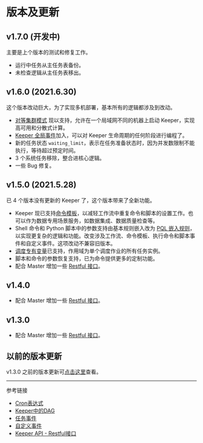 # 版本及更新

## v1.7.0 (开发中)

主要是上个版本的测试和修复工作。

* 运行中任务从主任务表备份。
* 未检查逻辑从主任务表移出。

## v1.6.0 (2021.6.30)

这个版本改动巨大，为了实现多机部署，基本所有的逻辑都涉及到改动。

* [对等集群模式](/keeper/cluster.md) 现以支持，允许在一个局域网不同的机器上启动 Keeper，实现高可用和分散式计算。
* [Keeper 全局事件](/keeper/global-event.md)加入，可以对 Keeper 生命周期的任何阶段进行编程了。
* 新的任务状态 `waiting_limit`，表示在任务准备状态时，因为并发数限制不能执行，等待超过预定时间。
* 3 个系统任务移除，整合进核心逻辑。
* 一些 Bug 修复。

## v1.5.0 (2021.5.28)

已 4 个版本没有更新的 Keeper 了，这个版本带来了全新功能。

* Keeper 现已支持[命令模板](/keeper/command-template.md)，以减轻工作流中重复命令和脚本的设置工作。也可以作为数据专用场景服务，如数据集成、数据质量检查等。
* Shell 命令和 Python 脚本中的参数支持由基本规则嵌入改为 [PQL 嵌入规则](/pql/embedded.md)，以实现更复杂的逻辑和功能。改变涉及工作流、命令模板、执行命令和脚本事件和自定义事件。这项改动不兼容旧版本。
* [调度专有变量](/keeper/job-variable.md)已支持，作用域为单个调度作业的所有任务实例。
* 脚本和命令的参数恢复支持，已为命令提供更多的定制功能。
* 配合 Master 增加一些 [Restful 接口](/keeper/rest.md)。

## v1.4.0

* 配合 Master 增加一些 [Restful 接口](/keeper/rest.md)。

## v1.3.0

* 配合 Master 增加一些 [Restful 接口](/keeper/rest.md)。

## 以前的版本更新

v1.3.0 之前的版本更新可[点击这里](/keeper/history.md)查看。

---
参考链接

* [Cron表达式](/keeper/cron.md)
* [Keeper中的DAG](/keeper/dag.md)
* [任务事件](/keeper/event.md)
* [自定义事件](/keeper/custom-event.md)
* [Keeper API - Restful接口](/keeper/restful.md)